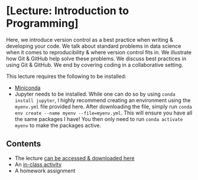 # [Lecture: Introduction to Programming]
Here, we introduce version control as a best practice when writing & developing your code. 
We talk about standard problems in data science when it comes to reproducibility & where version control fits in. 
We illustrate how Git & GitHub help solve these problems. 
We discuss best practices in using Git & GitHub. 
We end by covering coding in a collaborative setting. 

This lecture requires the following to be installed:
- [Miniconda](https://docs.conda.io/en/latest/miniconda.html)
- Jupyter needs to be installed. While one can do so by using `conda install jupyter`, I highly recommend creating an environment using the `myenv.yml` file provided here. 
After downloading the file, simply run `conda env create --name myenv --file=myenv.yml`. 
This will ensure you have all the same packages I have! 
You then only need to run `conda activate myenv` to make the packages active. 


## Contents
- The lecture [can be accessed & downloaded here](https://1drv.ms/p/s!AgxFCJc78BuchZlkukSdHpJUAFJoLA?e=wheby4)
- An [in-class activity](https://github.com/curtispmartin/Education/blob/master/ADSChE/Reproducibility/2-VersionControl/Assignments/inclass.ipynb)
- A homework assignment